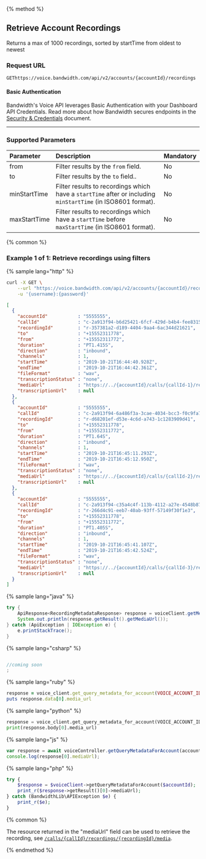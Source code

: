 {% method %}

## Retrieve Account Recordings
Returns a max of 1000 recordings, sorted by startTime from oldest to newest

### Request URL

<code class="get">GET</code>`https://voice.bandwidth.com/api/v2/accounts/{accountId}/recordings`

#### Basic Authentication

Bandwidth's Voice API leverages Basic Authentication with your Dashboard API Credentials. Read more about how Bandwidth secures endpoints in the [Security & Credentials](../../../guides/accountCredentials.md) document.

---

### Supported Parameters

| Parameter    | Description                                                                                                  | Mandatory |
|:-------------|:-------------------------------------------------------------------------------------------------------------|:----------|
| from         | Filter results by the `from` field.                                                                          | No        |
| to           | Filter results by the `to` field..                                                                           | No        |
| minStartTime | Filter results to recordings which have a `startTime` after or including `minStartTime` (in ISO8601 format). | No        |
| maxStartTime | Filter results to recordings which have a `startTime` before `maxStartTime` (in ISO8601 format).             | No        |

{% common %}

### Example 1 of 1: Retrieve recordings using filters

{% sample lang="http" %}

```bash
curl -X GET \
    --url "https://voice.bandwidth.com/api/v2/accounts/{accountId}/recordings?from={from}&to={to}&minStartTime={minStartTime}&maxStartTime={maxStartTime}" \
    -u '{username}:{password}'
```

```json
[
  {
    "accountId"           : "5555555",
    "callId"              : "c-2a913f94-b6d25421-6fcf-429d-b4b4-fee83151a688",
    "recordingId"         : "r-357381a2-d189-4404-9aa4-6ac344d21621",
    "to"                  : "+15552311778",
    "from"                : "+15552311772",
    "duration"            : "PT1.415S",
    "direction"           : "inbound",
    "channels"            : 1,
    "startTime"           : "2019-10-21T16:44:40.928Z",
    "endTime"             : "2019-10-21T16:44:42.361Z",
    "fileFormat"          : "wav",
    "transcriptionStatus" : "none",
    "mediaUrl"            : "https://../{accountId}/calls/{callId-1}/recordings/{recordingId}/media",
    "transcriptionUrl"    : null
  },
  {
    "accountId"           : "5555555",
    "callId"              : "c-2a913f94-6a486f3a-3cae-4034-bcc3-f0c9fa77ca2f",
    "recordingId"         : "r-d68201ef-d53e-4c6d-a743-1c1283909d41",
    "to"                  : "+15552311778",
    "from"                : "+15552311772",
    "duration"            : "PT1.64S",
    "direction"           : "inbound",
    "channels"            : 1,
    "startTime"           : "2019-10-21T16:45:11.293Z",
    "endTime"             : "2019-10-21T16:45:12.950Z",
    "fileFormat"          : "wav",
    "transcriptionStatus" : "none",
    "mediaUrl"            : "https://../{accountId}/calls/{callId-2}/recordings/{recordingId}/media",
    "transcriptionUrl"    : null
  },
  {
    "accountId"           : "5555555",
    "callId"              : "c-2a913f94-c35a4c4f-113b-4112-a27e-4548b87106d1",
    "recordingId"         : "r-266d4c91-eeb7-40ab-93ff-57149f30f1e3",
    "to"                  : "+15552311778",
    "from"                : "+15552311772",
    "duration"            : "PT1.405S",
    "direction"           : "inbound",
    "channels"            : 1,
    "startTime"           : "2019-10-21T16:45:41.107Z",
    "endTime"             : "2019-10-21T16:45:42.524Z",
    "fileFormat"          : "wav",
    "transcriptionStatus" : "none",
    "mediaUrl"            : "https://../{accountId}/calls/{callId-3}/recordings/{recordingId}/media",
    "transcriptionUrl"    : null
  }
]
```

{% sample lang="java" %}

```java
try {
    ApiResponse<RecordingMetadataResponse> response = voiceClient.getMetadataForRecording(VOICE_ACCOUNT_ID, "callId", "recordingId");
    System.out.println(response.getResult().getMediaUrl());
} catch (ApiException | IOException e) {
    e.printStackTrace();
}
```

{% sample lang="csharp" %}

```csharp

//coming soon
;
```

{% sample lang="ruby" %}

```ruby
response = voice_client.get_query_metadata_for_account(VOICE_ACCOUNT_ID)
puts response.data[0].media_url
```

{% sample lang="python" %}

```python
response = voice_client.get_query_metadata_for_account(VOICE_ACCOUNT_ID)
print(response.body[0].media_url)
```

{% sample lang="js" %}

```js
var response = await voiceController.getQueryMetadataForAccount(accountId);
console.log(response[0].mediaUrl);
```

{% sample lang="php" %}

```php
try {
    $response = $voiceClient->getQueryMetadataForAccount($accountId);
    print_r($response->getResult()[0]->mediaUrl);
} catch (BandwidthLib\APIException $e) {
    print_r($e);
}
```

{% common %}

The resource returned in the "mediaUrl" field can be used to retrieve the recording, see [`/calls/{callId}/recordings/{recordingId}/media`](getCallsCallIdRecordingsRecordingIdMedia.md).

{% endmethod %}
